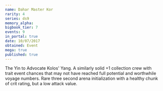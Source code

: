 ```yaml
---
name: Dahar Master Kor
rarity: 4
series: ds9
memory_alpha:
bigbook_tier: 7
events: 9
in_portal: true
date: 10/07/2017
obtained: Event
mega: true
published: true
---
```


The Yin to Advocate Kolos' Yang. A similarly solid +1 collection crew with trait event chances that may not have reached full potential and worthwhile voyage numbers. Rare three second arena initialization with a healthy chunk of crit rating, but a low attack value.
